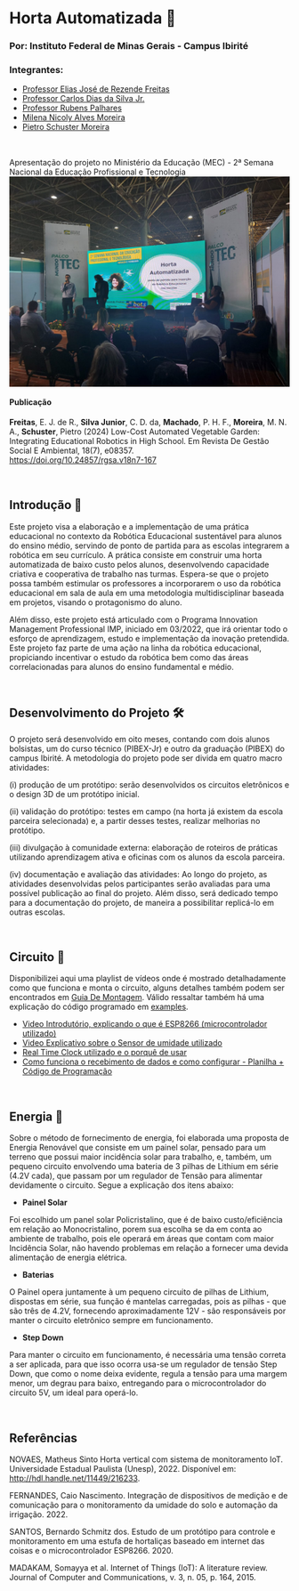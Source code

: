 # Horta Automatizada 🌻
### Por: Instituto Federal de Minas Gerais - Campus Ibirité
### Integrantes:
* [Professor Elias José de Rezende Freitas](https://github.com/eliasjof)
* [Professor Carlos Dias da Silva Jr.](https://github.com/Carlos-Jr)
* [Professor Rubens Palhares]()
* [Milena Nicoly Alves Moreira]()
* [Pietro Schuster Moreira](https://github.com/Schusteerr)
##

<br>
Apresentação do projeto no Ministério da Educação (MEC) - 2ª Semana Nacional da Educação Profissional e Tecnologia
<div align="center">
    <img align="center" src="https://raw.githubusercontent.com/Schusteerr/Horta-Automatizada/main/assets/MEC.png"> 
</div>

#### **Publicação**

**Freitas**, E. J. de R., **Silva Junior**, C. D. da, **Machado**, P. H. F., **Moreira**, M. N. A., **Schuster**, Pietro (2024) Low-Cost Automated Vegetable Garden: Integrating Educational Robotics in High School. Em Revista De Gestão Social E Ambiental, 18(7), e08357.  
https://doi.org/10.24857/rgsa.v18n7-167


<br>


## Introdução 📃

Este projeto visa a elaboração e a implementação de uma prática educacional no contexto da Robótica Educacional sustentável para alunos do ensino médio, servindo de ponto de partida para as escolas integrarem a robótica em seu currículo. A prática consiste em construir uma horta automatizada de baixo custo pelos alunos, desenvolvendo capacidade criativa e cooperativa de trabalho nas turmas. Espera-se que o projeto possa também estimular os professores a incorporarem o uso da robótica educacional em sala de aula em uma metodologia multidisciplinar baseada em projetos, visando o protagonismo do aluno.

Além disso, este projeto está articulado com o Programa Innovation Management Professional IMP, iniciado em 03/2022, que irá orientar todo o esforço de aprendizagem, estudo e implementação da inovação pretendida. Este projeto faz parte de uma ação na linha da robótica educacional, propiciando incentivar o estudo da robótica bem como das áreas correlacionadas para alunos do ensino fundamental e médio.

<br>

## Desenvolvimento do Projeto 🛠
 
O projeto será desenvolvido em oito meses, contando com dois alunos bolsistas, um do curso técnico (PIBEX-Jr) e outro da graduação (PIBEX) do campus Ibirité. A metodologia do projeto pode ser divida em quatro macro atividades:

(i) produção de um protótipo: serão desenvolvidos os circuitos eletrônicos e o design 3D de um protótipo inicial.

(ii) validação do protótipo: testes em campo (na horta já existem da escola parceira selecionada) e, a partir desses testes, realizar melhorias no protótipo.

(iii) divulgação à comunidade externa: elaboração de roteiros de práticas utilizando aprendizagem ativa e oficinas com os alunos da escola parceira.

(iv) documentação e avaliação das atividades: Ao longo do projeto, as atividades desenvolvidas pelos participantes serão avaliadas para uma possível publicação ao final do projeto. Além disso, será dedicado tempo para a documentação do projeto, de maneira a possibilitar replicá-lo em outras escolas.

<br>

## Circuito 🔌
Disponibilizei aqui uma playlist de vídeos onde é mostrado detalhadamente como que funciona e monta o circuito, alguns detalhes também podem ser encontrados em [Guia De Montagem](https://github.com/Schusteerr/Horta-Automatizada/tree/main/assets/Guia%20de%20Montagem). Válido ressaltar também há uma explicação do código programado em [examples](https://github.com/Schusteerr/Horta-Automatizada/tree/main/examples).

* [Video Introdutório, explicando o que é ESP8266 (microcontrolador utilizado)](https://drive.google.com/file/d/1X2_XmF8DrqiNE6gwS2Za4bqmlusH6OXn/view?usp=share_link)
* [Video Explicativo sobre o Sensor de umidade utilizado](https://drive.google.com/file/d/1jrZ0Ppgodmlv2w3pgmT6o9LDGQujc-oJ/view?usp=share_link)
* [Real Time Clock utilizado e o porquê de usar](https://drive.google.com/file/d/1PfVyzLgJLrnmP6LEz6YhN6oHJYhQg-XR/view?usp=share_link)
* [Como funciona o recebimento de dados e como configurar -  Planilha + Código de Programação](https://drive.google.com/file/d/12t7kd5o8ClAIliTEEnxjDfcF6QjCyJ7u/view?usp=share_link)

<br>

## Energia 🔋

Sobre o método de fornecimento de energia, foi elaborada uma proposta de Energia Renovável que consiste em um painel solar, pensado para um terreno que possui maior incidência solar para trabalho, e, também, um pequeno circuito envolvendo uma bateria de 3 pilhas de Lithium em série (4.2V cada), que passam por um regulador de Tensão para alimentar devidamente o circuito. Segue a explicação dos itens abaixo:

* **Painel Solar**

Foi escolhido um panel solar Policristalino, que é de baixo custo/eficiência em relação ao Monocristalino, porem sua escolha se da em conta ao ambiente de trabalho, pois ele operará em áreas que contam com maior Incidência Solar, não havendo problemas em relação a fornecer uma devida alimentação de energia elétrica.

* **Baterias**

O Painel opera juntamente à um pequeno circuito de pilhas de Lithium, dispostas em série, sua função é mantelas carregadas, pois as pilhas - que são três de 4.2V, fornecendo aproximadamente 12V - são responsáveis por manter o circuito eletrônico sempre em funcionamento.

* **Step Down**

Para manter o circuito em funcionamento, é necessária uma tensão correta a ser aplicada, para que isso ocorra usa-se um regulador de tensão Step Down, que como o nome deixa evidente, regula a tensão para uma margem menor, um degrau para baixo, entregando para o microcontrolador do circuito 5V, um ideal para operá-lo.

<br>

## Referências 

NOVAES, Matheus Sinto Horta vertical com sistema de monitoramento IoT. Universidade Estadual Paulista (Unesp), 2022. Disponível em: <http://hdl.handle.net/11449/216233>.

FERNANDES, Caio Nascimento. Integração de dispositivos de medição e de comunicação para o monitoramento da umidade do solo e automação da irrigação. 2022.

SANTOS, Bernardo Schmitz dos. Estudo de um protótipo para controle e monitoramento em uma estufa de hortaliças baseado em internet das coisas e o microcontrolador ESP8266. 2020.

MADAKAM, Somayya et al. Internet of Things (IoT): A literature review. Journal of Computer and Communications, v. 3, n. 05, p. 164, 2015.